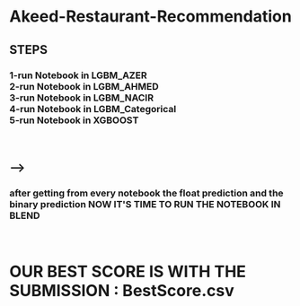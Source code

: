 # Akeed-Restaurant-Recommendation


<h2>STEPS</h2>
<h3> 
1-run Notebook in LGBM_AZER<br>
2-run Notebook in LGBM_AHMED<br>
3-run Notebook in LGBM_NACIR<br>
4-run Notebook in LGBM_Categorical<br>
5-run Notebook in XGBOOST<br>
  

</h3><br>

<h2> --></h2> 
<h3>after getting from every notebook the float prediction and the binary prediction NOW IT'S TIME TO RUN THE NOTEBOOK IN  BLEND </h3> 

<br>
<h1>OUR BEST SCORE IS WITH THE SUBMISSION : BestScore.csv</h1>
